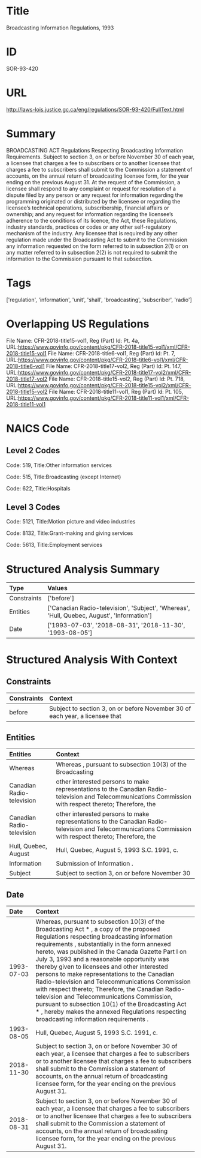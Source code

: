 # Title
Broadcasting Information Regulations, 1993


# ID
SOR-93-420

# URL
http://laws-lois.justice.gc.ca/eng/regulations/SOR-93-420/FullText.html


# Summary
BROADCASTING ACT Regulations Respecting Broadcasting Information Requirements.
Subject to section 3, on or before November 30 of each year, a licensee that charges a fee to subscribers or to another licensee that charges a fee to subscribers shall submit to the Commission a statement of accounts, on the annual return of broadcasting licensee form, for the year ending on the previous August 31.
At the request of the Commission, a licensee shall respond to any complaint or request for resolution of a dispute filed by any person or any request for information regarding the programming originated or distributed by the licensee or regarding the licensee’s technical operations, subscribership, financial affairs or ownership; and any request for information regarding the licensee’s adherence to the conditions of its licence, the Act, these Regulations, industry standards, practices or codes or any other self-regulatory mechanism of the industry.
Any licensee that is required by any other regulation made under the  Broadcasting Act  to submit to the Commission any information requested on the form referred to in subsection 2(1) or on any matter referred to in subsection 2(2) is not required to submit the information to the Commission pursuant to that subsection.


# Tags
['regulation', 'information', 'unit', 'shall', 'broadcasting', 'subscriber', 'radio']


# Overlapping US Regulations
File Name: CFR-2018-title15-vol1, Reg (Part) Id: Pt. 4a, URL:https://www.govinfo.gov/content/pkg/CFR-2018-title15-vol1/xml/CFR-2018-title15-vol1
File Name: CFR-2018-title6-vol1, Reg (Part) Id: Pt. 7, URL:https://www.govinfo.gov/content/pkg/CFR-2018-title6-vol1/xml/CFR-2018-title6-vol1
File Name: CFR-2018-title17-vol2, Reg (Part) Id: Pt. 147, URL:https://www.govinfo.gov/content/pkg/CFR-2018-title17-vol2/xml/CFR-2018-title17-vol2
File Name: CFR-2018-title15-vol2, Reg (Part) Id: Pt. 718, URL:https://www.govinfo.gov/content/pkg/CFR-2018-title15-vol2/xml/CFR-2018-title15-vol2
File Name: CFR-2018-title11-vol1, Reg (Part) Id: Pt. 105, URL:https://www.govinfo.gov/content/pkg/CFR-2018-title11-vol1/xml/CFR-2018-title11-vol1



# NAICS Code
## Level 2 Codes
Code: 519, Title:Other information services

Code: 515, Title:Broadcasting (except Internet)

Code: 622, Title:Hospitals




## Level 3 Codes
Code: 5121, Title:Motion picture and video industries

Code: 8132, Title:Grant-making and giving services

Code: 5613, Title:Employment services







# Structured Analysis Summary
| Type        | Values                                                                                     |
|:------------|:-------------------------------------------------------------------------------------------|
| Constraints | ['before']                                                                                 |
| Entities    | ['Canadian Radio-television', 'Subject', 'Whereas', 'Hull, Quebec, August', 'Information'] |
| Date        | ['1993-07-03', '2018-08-31', '2018-11-30', '1993-08-05']                                   |


# Structured Analysis With Context
 


## Constraints
| Constraints   | Context                                                                       |
|:--------------|:------------------------------------------------------------------------------|
| before        | Subject to section 3, on or  before November 30 of each year, a licensee that |


## Entities
| Entities                  | Context                                                                                                                                                   |
|:--------------------------|:----------------------------------------------------------------------------------------------------------------------------------------------------------|
| Whereas                   | Whereas , pursuant to subsection 10(3) of the Broadcasting                                                                                                |
| Canadian Radio-television | other interested persons to make representations to the Canadian Radio-television  and Telecommunications Commission with respect thereto; Therefore, the |
| Canadian Radio-television | other interested persons to make representations to the Canadian Radio-television  and Telecommunications Commission with respect thereto; Therefore, the |
| Hull, Quebec, August      | Hull, Quebec, August  5, 1993 S.C. 1991, c.                                                                                                               |
| Information               | Submission of  Information .                                                                                                                              |
| Subject                   | Subject to section 3, on or before November 30                                                                                                            |


## Date
| Date       | Context                                                                                                                                                                                                                                                                                                                                                                                                                                                                                                                                                                                                                                                                                                  |
|:-----------|:---------------------------------------------------------------------------------------------------------------------------------------------------------------------------------------------------------------------------------------------------------------------------------------------------------------------------------------------------------------------------------------------------------------------------------------------------------------------------------------------------------------------------------------------------------------------------------------------------------------------------------------------------------------------------------------------------------|
| 1993-07-03 | Whereas, pursuant to subsection 10(3) of the Broadcasting Act * , a copy of the proposed  Regulations respecting broadcasting information requirements , substantially in the form annexed hereto, was published in the  Canada Gazette  Part I on July 3, 1993 and a reasonable opportunity was thereby given to licensees and other interested persons to make representations to the Canadian Radio-television and Telecommunications Commission with respect thereto; Therefore, the Canadian Radio-television and Telecommunications Commission, pursuant to subsection 10(1) of the  Broadcasting Act * , hereby makes the annexed  Regulations respecting broadcasting information requirements . |
| 1993-08-05 | Hull, Quebec, August 5, 1993 S.C. 1991, c.                                                                                                                                                                                                                                                                                                                                                                                                                                                                                                                                                                                                                                                               |
| 2018-11-30 | Subject to section 3, on or before November 30 of each year, a licensee that charges a fee to subscribers or to another licensee that charges a fee to subscribers shall submit to the Commission a statement of accounts, on the annual return of broadcasting licensee form, for the year ending on the previous August 31.                                                                                                                                                                                                                                                                                                                                                                            |
| 2018-08-31 | Subject to section 3, on or before November 30 of each year, a licensee that charges a fee to subscribers or to another licensee that charges a fee to subscribers shall submit to the Commission a statement of accounts, on the annual return of broadcasting licensee form, for the year ending on the previous August 31.                                                                                                                                                                                                                                                                                                                                                                            |


